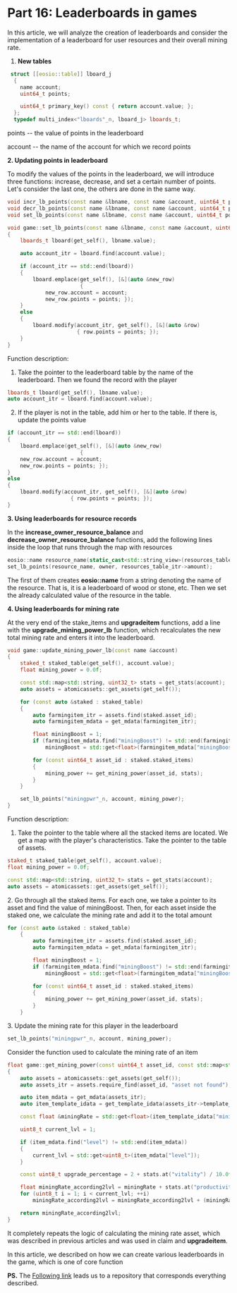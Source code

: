 Part 16: Leaderboards in games
===

In this article, we will analyze the creation of leaderboards and consider the implementation of a leaderboard for user resources and their overall mining rate.

1.  **New tables**

```cpp
 struct [[eosio::table]] lboard_j
  {
    name account;
    uint64_t points;

    uint64_t primary_key() const { return account.value; };
  };
  typedef multi_index<"lboards"_n, lboard_j> lboards_t;

```

points -- the value of points in the leaderboard

account -- the name of the account for which we record points

**2\. Updating points in leaderboard**

To modify the values of the points in the leaderboard, we will introduce three functions: increase, decrease, and set a certain number of points. Let's consider the last one, the others are done in the same way.

```cpp
void incr_lb_points(const name &lbname, const name &account, uint64_t points);
void decr_lb_points(const name &lbname, const name &account, uint64_t points);
void set_lb_points(const name &lbname, const name &account, uint64_t points);
```

```cpp
void game::set_lb_points(const name &lbname, const name &account, uint64_t points)
{
    lboards_t lboard(get_self(), lbname.value);

    auto account_itr = lboard.find(account.value);

    if (account_itr == std::end(lboard))
    {
        lboard.emplace(get_self(), [&](auto &new_row)
                       {
            new_row.account = account;
            new_row.points = points; });
    }
    else
    {
        lboard.modify(account_itr, get_self(), [&](auto &row)
                      { row.points = points; });
    }
}

```

Function description:

1) Take the pointer to the leaderboard table by the name of the leaderboard. Then we found the record with the player

```cpp
lboards_t lboard(get_self(), lbname.value);
auto account_itr = lboard.find(account.value);
```

2) If the player is not in the table, add him or her to the table. If there is, update the points value

```cpp
if (account_itr == std::end(lboard))
{
    lboard.emplace(get_self(), [&](auto &new_row)
                       {
    new_row.account = account;
    new_row.points = points; });
}
else
{
    lboard.modify(account_itr, get_self(), [&](auto &row)
                    { row.points = points; });
}
```

**3\. Using leaderboards for resource records**

In the **increase_owner_resource_balance** and **decrease_owner_resource_balance** functions, add the following lines inside the loop that runs through the map with resources

```cpp
eosio::name resource_name(static_cast<std::string_view>(resources_table_itr->resource_name));
set_lb_points(resource_name, owner, resources_table_itr->amount);

```

The first of them creates **eosio::name** from a string denoting the name of the resource. That is, it is a leaderboard of wood or stone, etc. Then we set the already calculated value of the resource in the table.

**4\. Using leaderboards for mining rate**

At the very end of the stake_items and **upgradeitem** functions, add a line with the **upgrade_mining_power_lb** function, which recalculates the new total mining rate and enters it into the leaderboard.

```cpp
void game::update_mining_power_lb(const name &account)
{
    staked_t staked_table(get_self(), account.value);
    float mining_power = 0.0f;

    const std::map<std::string, uint32_t> stats = get_stats(account);
    auto assets = atomicassets::get_assets(get_self());

    for (const auto &staked : staked_table)
    {
        auto farmingitem_itr = assets.find(staked.asset_id);
        auto farmingitem_mdata = get_mdata(farmingitem_itr);

        float miningBoost = 1;
        if (farmingitem_mdata.find("miningBoost") != std::end(farmingitem_mdata))
            miningBoost = std::get<float>(farmingitem_mdata["miningBoost"]);

        for (const uint64_t asset_id : staked.staked_items)
        {
            mining_power += get_mining_power(asset_id, stats);
        }
    }

    set_lb_points("miningpwr"_n, account, mining_power);
}

```

Function description:

1.  Take the pointer to the table where all the stacked items are located. We get a map with the player's characteristics. Take the pointer to the table of assets.

```cpp
staked_t staked_table(get_self(), account.value);
float mining_power = 0.0f;

const std::map<std::string, uint32_t> stats = get_stats(account);
auto assets = atomicassets::get_assets(get_self());
```

2\. Go through all the staked items. For each one, we take a pointer to its asset and find the value of miningBoost. Then, for each asset inside the staked one, we calculate the mining rate and add it to the total amount

```cpp
for (const auto &staked : staked_table)
    {
        auto farmingitem_itr = assets.find(staked.asset_id);
        auto farmingitem_mdata = get_mdata(farmingitem_itr);

        float miningBoost = 1;
        if (farmingitem_mdata.find("miningBoost") != std::end(farmingitem_mdata))
            miningBoost = std::get<float>(farmingitem_mdata["miningBoost"]);

        for (const uint64_t asset_id : staked.staked_items)
        {
            mining_power += get_mining_power(asset_id, stats);
        }
    }

```

3\. Update the mining rate for this player in the leaderboard

```cpp
set_lb_points("miningpwr"_n, account, mining_power);
```

Consider the function used to calculate the mining rate of an item

```cpp
float game::get_mining_power(const uint64_t asset_id, const std::map<std::string, uint32_t> &stats)
{
    auto assets = atomicassets::get_assets(get_self());
    auto assets_itr = assets.require_find(asset_id, "asset not found");

    auto item_mdata = get_mdata(assets_itr);
    auto item_template_idata = get_template_idata(assets_itr->template_id, assets_itr->collection_name);

    const float &miningRate = std::get<float>(item_template_idata["miningRate"]);

    uint8_t current_lvl = 1;

    if (item_mdata.find("level") != std::end(item_mdata))
    {
        current_lvl = std::get<uint8_t>(item_mdata["level"]);
    }

    const uint8_t upgrade_percentage = 2 + stats.at("vitality") / 10.0f;

    float miningRate_according2lvl = miningRate + stats.at("productivity") / 10.0f;
    for (uint8_t i = 1; i < current_lvl; ++i)
        miningRate_according2lvl = miningRate_according2lvl + (miningRate_according2lvl * upgrade_percentage / 100);

    return miningRate_according2lvl;
}
```

It completely repeats the logic of calculating the mining rate asset, which was described in previous articles and was used in claim and **upgradeitem**.

In this article, we described on how we can create various leaderboards in the game, which is one of core function

**PS.** The [Following link](https://github.com/dapplicaio/GameLeaderboards) leads us to a repository that corresponds everything described.